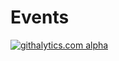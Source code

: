 Events
======

[![githalytics.com alpha](https://cruel-carlota.pagodabox.com/fa48a202a840546f356e073bd7592f4d "githalytics.com")](http://githalytics.com/alexpods/clazzjs)
